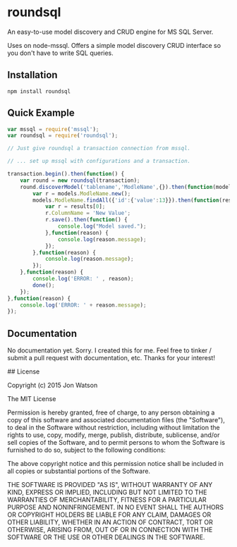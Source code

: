 # roundsql

An easy-to-use model discovery and CRUD engine for MS SQL Server.

Uses on node-mssql. Offers a simple model discovery CRUD interface so you don't have to write SQL queries.

## Installation

    npm install roundsql

## Quick Example

```javascript
var mssql = require('mssql'); 
var roundsql = require('roundsql'); 

// Just give roundsql a transaction connection from mssql.

// ... set up mssql with configurations and a transaction.

transaction.begin().then(function() {
    var round = new roundsql(transaction);
    round.discoverModel('tablename','ModleName',{}).then(function(models) {
        var r = models.ModleName.new();
        models.ModleName.findAll({'id':{'value':13}}).then(function(results) {
            var r = results[0];
            r.ColumnName = 'New Value';
            r.save().then(function() {
                console.log("Model saved.");
            },function(reason) {
                console.log(reason.message);
            });
        },function(reason) {
            console.log(reason.message);
        });
    },function(reason) {
        console.log('ERROR: ' , reason);
        done();
    });
},function(reason) {
    console.log('ERROR: ' + reason.message);
});

```

## Documentation

No documentation yet. Sorry. I created this for me. Feel free to tinker / submit a pull request with documentation, etc. Thanks for your interest!

<a name="license" />
## License

Copyright (c) 2015 Jon Watson

The MIT License

Permission is hereby granted, free of charge, to any person obtaining a copy of this software and associated documentation files (the "Software"), to deal in the Software without restriction, including without limitation the rights to use, copy, modify, merge, publish, distribute, sublicense, and/or sell copies of the Software, and to permit persons to whom the Software is furnished to do so, subject to the following conditions:

The above copyright notice and this permission notice shall be included in all copies or substantial portions of the Software.

THE SOFTWARE IS PROVIDED "AS IS", WITHOUT WARRANTY OF ANY KIND, EXPRESS OR IMPLIED, INCLUDING BUT NOT LIMITED TO THE WARRANTIES OF MERCHANTABILITY, FITNESS FOR A PARTICULAR PURPOSE AND NONINFRINGEMENT. IN NO EVENT SHALL THE AUTHORS OR COPYRIGHT HOLDERS BE LIABLE FOR ANY CLAIM, DAMAGES OR OTHER LIABILITY, WHETHER IN AN ACTION OF CONTRACT, TORT OR OTHERWISE, ARISING FROM, OUT OF OR IN CONNECTION WITH THE SOFTWARE OR THE USE OR OTHER DEALINGS IN THE SOFTWARE.
